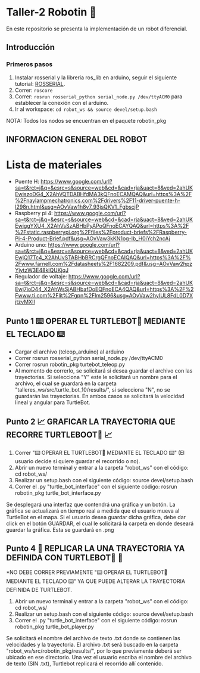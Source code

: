 # Taller-2  Robotin 🤖
En este repositorio se presenta la implementación de un robot diferencial.

## Introducción
### Primeros pasos
1. Instalar rosserial y la libreria ros_lib en arduino, seguir el siguiente tutorial: [ROSSERIAL](http://wiki.ros.org/rosserial_arduino/Tutorials/Arduino%20IDE%20Setup).
2. Correr: `roscore`
3. Correr: `rosrun rosserial_python serial_node.py /dev/ttyACM0` para establecer la conexión con el arduino.
4. Ir al workspace: `cd robot_ws && source devel/setup.bash`

NOTA: Todos los nodos se encuentran en el paquete robotin_pkg
## INFORMACION GENERAL DEL ROBOT
# Lista de materiales

* Puente H: https://www.google.com/url?sa=t&rct=j&q=&esrc=s&source=web&cd=&cad=rja&uact=8&ved=2ahUKEwiszoDG4_X2AhVQTDABHfdMA3kQFnoECAMQAQ&url=https%3A%2F%2Fnaylampmechatronics.com%2Fdrivers%2F11-driver-puente-h-l298n.html&usg=AOvVaw1h8v7_93jsQKV1_FgbscjP
* Raspberry pi 4: https://www.google.com/url?sa=t&rct=j&q=&esrc=s&source=web&cd=&cad=rja&uact=8&ved=2ahUKEwiggYXU4_X2AhVsSzABHbPyAPoQFnoECAYQAQ&url=https%3A%2F%2Fstatic.raspberrypi.org%2Ffiles%2Fproduct-briefs%2FRaspberry-Pi-4-Product-Brief.pdf&usg=AOvVaw3kKN1og-Ib_H0iYch2ncAj
* Arduino uno: https://www.google.com/url?sa=t&rct=j&q=&esrc=s&source=web&cd=&cad=rja&uact=8&ved=2ahUKEwjQ17Tc4_X2AhUvSTABHbBRCrgQFnoECAIQAQ&url=https%3A%2F%2Fwww.farnell.com%2Fdatasheets%2F1682209.pdf&usg=AOvVaw2hpzYjytzW3E48klQUKjqJ
* Regulador de voltaje: https://www.google.com/url?sa=t&rct=j&q=&esrc=s&source=web&cd=&cad=rja&uact=8&ved=2ahUKEwj7ioD44_X2AhWsSjABHbafDoEQFnoECA4QAQ&url=https%3A%2F%2Fwww.ti.com%2Flit%2Fgpn%2Flm2596&usg=AOvVaw2hyIUL8FdL0D7XjtzvMXII

## Punto 1  ⌨️ OPERAR EL TURTLEBOT🐢️ MEDIANTE EL TECLADO ⌨️ 
* Cargar el archivo (teleop_arduino) al arduino 
* Correr rosrun rosserial_python serial_node.py /dev/ttyACM0
* Correr rosrun robotin_pkg turtebot_teleop.py
* Al momento de correrlo, se solicitará si desea guardar el archivo con las trayectorias. Si selecciona "Y" este le solicitará un nombre para el archivo, el cual se guardará en la carpeta "talleres_ws/src/turtle_bot_10/results/", si selecciona "N", no se guardarán las trayectorias. En ambos casos se solicitará la velocidad lineal y angular para TurtleBot.

## Punto 2  📈️ GRAFICAR LA TRAYECTORIA QUE RECORRE TURTLEBOOT🐢️ 📈️ 

1. Correr "⌨️ OPERAR EL TURTLEBOT🐢️ MEDIANTE EL TECLADO ⌨️" (El usuario decide si quiere guardar el recorrido o no).
2. Abrir un nuevo terminal y entrar a la carpeta "robot_ws" con el código:     cd robot_ws/
3. Realizar un setup.bash con el siguiente código:     source devel/setup.bash
4. Correr el .py "turtle_bot_interface" con el siguiente código:     rosrun robotin_pkg turtle_bot_interface.py

Se desplegará una interfaz que contendrá una gráfica y un botón. La gráfica se actualizará en tiempo real a medida que el usuario mueva al TurtleBot en el mapa. Si el usuario desea guardar dicha gráfica, debe dar click en el botón GUARDAR, el cual le solicitará la carpeta en donde deseará guardar la gráfica. Esta se guardará en .png


## Punto 4  🚶️ REPLICAR LA UNA TRAYECTORIA YA DEFINIDA CON TURTLEBOT🐢️ 🚶️ 

*NO DEBE CORRER PREVIAMENTE "⌨️ OPERAR EL TURTLEBOT🐢️ MEDIANTE EL TECLADO ⌨️" YA QUE PUEDE ALTERAR LA TRAYECTORIA DEFINIDA DE TURTLEBOT.

1. Abrir un nuevo terminal y entrar a la carpeta "robot_ws" con el código:     cd robot_ws/
2. Realizar un setup.bash con el siguiente código:     source devel/setup.bash
3. Correr el .py "turtle_bot_interface" con el siguiente código:     rosrun robotin_pkg turtle_bot_player.py

Se solicitará el nombre del archivo de texto .txt donde se contienen las velocidades y la trayectoria. El archivo .txt será buscado en la carpeta "robot_ws/src/robotin_pkg/results/", por lo que previamente deberá ser ubicado en ese directorio. Una vez el usuario escriba el nombre del archivo de texto (SIN .txt), Turtlebot replicará el recorrido allí contenido.

                      
